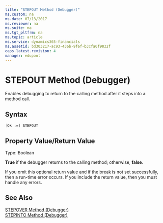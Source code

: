 ```yaml
---
title: "STEPOUT Method (Debugger)"
ms.custom: na
ms.date: 07/13/2017
ms.reviewer: na
ms.suite: na
ms.tgt_pltfrm: na
ms.topic: article
ms.service: dynamics365-financials
ms.assetid: bd303217-ac93-436b-9f6f-b3cfa0f9032f
caps.latest.revision: 4
manager: edupont
---
```


 

# STEPOUT Method (Debugger)
Enables debugging to return to the calling method after it steps into a method call.  
  
## Syntax  
  
```  
[Ok :=] STEPOUT   
```  
  
## Property Value/Return Value  
 Type: Boolean  
  
 **True** if the debugger returns to the calling method; otherwise, **false**.  
  
 If you omit this optional return value and if the break is not set successfully, then a run-time error occurs. If you include the return value, then you must handle any errors.  
  
## See Also  
[STEPOVER Method \(Debugger\)](devenv-STEPOVER-Method-Debugger.md)   
[STEPINTO Method \(Debugger\)](devenv-STEPINTO-Method-Debugger.md)  
<!--  [Breakpoints](Breakpoints.md)  -->